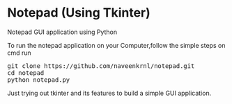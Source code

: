# Notepad (Using Tkinter)
Notepad GUI application using Python

To run the notepad application on your Computer,follow the simple steps
on cmd run
<pre>
git clone https://github.com/naveenkrnl/notepad.git
cd notepad
python notepad.py
</pre>

Just trying out tkinter and its features to build a simple GUI application.
